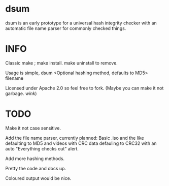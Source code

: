 dsum
====

dsum is an early prototype for a universal hash integrity checker with an automatic file name parser for commonly checked things. 

INFO
====

Classic make ; make install. make uninstall to remove.

Usage is simple, dsum \<Optional hashing method, defaults to MD5\> filename

Licensed under Apache 2.0 so feel free to fork. (Maybe you can make it not garbage. *wink*)

TODO
====
Make it not case sensitive.

Add the file name parser, currently planned: Basic .iso and the like defaulting to MD5 and videos with CRC data defauling to CRC32 with an auto "Everything checks out" alert.

Add more hashing methods.

Pretty the code and docs up.

Coloured output would be nice.
